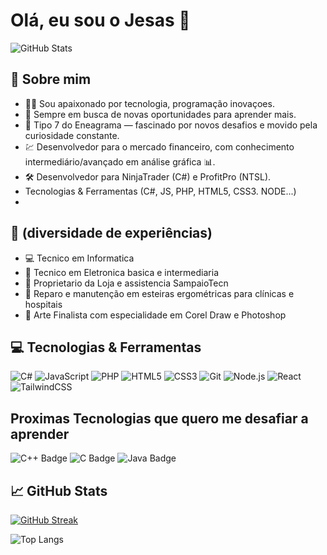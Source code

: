 <h1 align="left">Olá, eu sou o Jesas 👋</h1>

![GitHub Stats](https://github-readme-stats.vercel.app/api?username=jesas0&show_icons=true&theme=default)

## 🚀 Sobre mim

- 👨‍💻 Sou apaixonado por tecnologia, programação inovaçoes.
- 🎯 Sempre em busca de novas oportunidades para aprender mais.
- 🌱 Tipo 7 do Eneagrama — fascinado por novos desafios e movido pela curiosidade constante.
- 💹 Desenvolvedor para o mercado financeiro, com conhecimento intermediário/avançado em análise gráfica 📊.
- 🛠️ Desenvolvedor para NinjaTrader (C#) e ProfitPro (NTSL).
- Tecnologias & Ferramentas (C#, JS, PHP, HTML5, CSS3. NODE...)
- 
## 🧩 (diversidade de experiências)

- 💻 Tecnico em Informatica
- 🔌 Tecnico em Eletronica basica e intermediaria 
- 🏪 Proprietario da Loja e assistencia SampaioTecn
- 🏥 Reparo e manutenção em esteiras ergométricas para clínicas e hospitais 
- 🎨 Arte Finalista com especialidade em Corel Draw e Photoshop


## 💻 Tecnologias & Ferramentas

![C#](https://img.shields.io/badge/-C%23-239120?style=flat-square&logo=c-sharp&logoColor=white)
![JavaScript](https://img.shields.io/badge/-JavaScript-F7DF1E?style=flat-square&logo=javascript&logoColor=black)
![PHP](https://img.shields.io/badge/-PHP-777BB4?style=flat-square&logo=php&logoColor=white)
![HTML5](https://img.shields.io/badge/-HTML5-E34F26?style=flat-square&logo=html5&logoColor=white)
![CSS3](https://img.shields.io/badge/-CSS3-1572B6?style=flat-square&logo=css3)
![Git](https://img.shields.io/badge/-Git-F05032?style=flat-square&logo=git&logoColor=white)
![Node.js](https://img.shields.io/badge/-Node.js-339933?style=flat-square&logo=node.js&logoColor=white)
![React](https://img.shields.io/badge/-React-61DAFB?style=flat-square&logo=react&logoColor=black)
![TailwindCSS](https://img.shields.io/badge/-TailwindCSS-06B6D4?style=flat-square&logo=tailwindcss&logoColor=white)

## Proximas Tecnologias que quero me desafiar a aprender

<p>
  <img src="https://img.shields.io/badge/C++-00599C?style=for-the-badge&logo=c%2b%2b&logoColor=white" alt="C++ Badge"/>
  <img src="https://img.shields.io/badge/C-00599C?style=for-the-badge&logo=c&logoColor=white" alt="C Badge"/>
  <img src="https://img.shields.io/badge/Java-007396?style=for-the-badge&logo=java&logoColor=white" alt="Java Badge"/>
</p>

## 📈 GitHub Stats

[![GitHub Streak](https://streak-stats.demolab.com?user=jesas0&theme=dark&locale=pt_BR&date_format=j%20M%5B%20Y%5D)](https://git.io/streak-stats)

![Top Langs](https://github-readme-stats.vercel.app/api/top-langs/?username=jesas0&layout=compact&theme=default)
